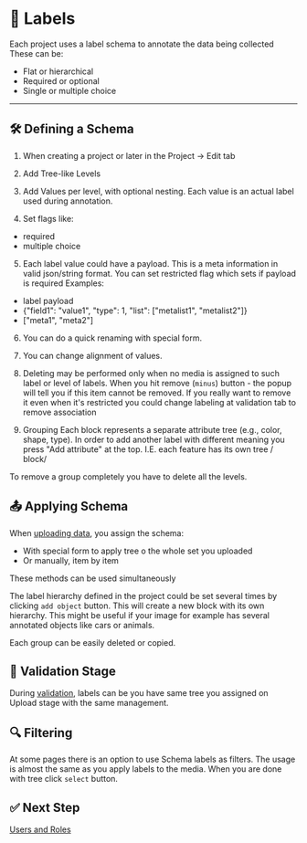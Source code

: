 # 🧩 Labels

Each project uses a label schema to annotate the data being collected These can be:

- Flat or hierarchical
- Required or optional
- Single or multiple choice

---

## 🛠️ Defining a Schema

1. When creating a project or later in the Project → Edit tab

<!-- <img src="/docs/assets/" alt="labels"> -->

2. Add Tree-like Levels

<!-- <img src="/docs/assets/" alt="labels_level"> -->

3. Add Values per level, with optional nesting. Each value is an actual label used during annotation.

<!-- <img src="/docs/assets/" alt="labels_value"> -->

4. Set flags like:
  - required
  - multiple choice

<!-- <img src="/docs/assets/" alt="labels_flags"> -->

5. Each label value could have a payload. This is a meta information in valid json/string format.
You can set restricted flag which sets if payload is required
Examples:
- label payload
- {"field1": "value1", "type": 1, "list": ["metalist1", "metalist2"]}
- ["meta1", "meta2"]

<!-- <img src="/docs/assets/" alt="labels_payload"> -->

6. You can do a quick renaming with special form.

<!-- <img src="/docs/assets/" alt="labels_rename"> -->

7. You can change alignment of values.

<!-- <img src="/docs/assets/" alt="labels_align"> -->

8. Deleting may be performed only when no media is assigned to such label or level of labels.
When you hit remove (`minus`) button - the popup will tell you if this item cannot be removed.
If you really want to remove it even when it's restricted you could change labeling at validation tab to remove association

<!-- <img src="/docs/assets/" alt="labels_delete"> -->

9. Grouping
Each block represents a separate attribute tree (e.g., color, shape, type).
In order to add another label with different meaning you press "Add attribute" at the top.
I.E. each feature has its own tree / block/

To remove a group completely you have to delete all the levels.

<!-- <img src="/docs/assets/" alt="labels_add"> -->

## 📤 Applying Schema

When [uploading data](/docs/uploads.md), you assign the schema:
- With special form to apply tree o the whole set you uploaded
- Or manually, item by item

These methods can be used simultaneously

<!-- <img src="/docs/assets/" alt="labels_apply"> -->

The label hierarchy defined in the project could be set several times by clicking `add object` button.
This will create a new block with its own hierarchy.
This might be useful if your image for example has several annotated objects like cars or animals.

<!-- <img src="/docs/assets/" alt="labels_apply_new"> -->

Each group can be easily deleted or copied.

<!-- <img src="/docs/assets/" alt="labels_apply_del-cp"> -->

## 📝 Validation Stage

During [validation](/docs/validation.md), labels can be you have same tree you assigned on Upload stage with the same management.

<!-- <img src="/docs/assets/" alt="labels_validate"> -->

## 🔍 Filtering

At some pages there is an option to use Schema labels as filters.
The usage is almost the same as you apply labels to the media.
When you are done with tree click `select` button.

<!-- <img src="/docs/assets/" alt="labels_filter"> -->

## ✅ Next Step

[Users and Roles](/docs/users.md)
